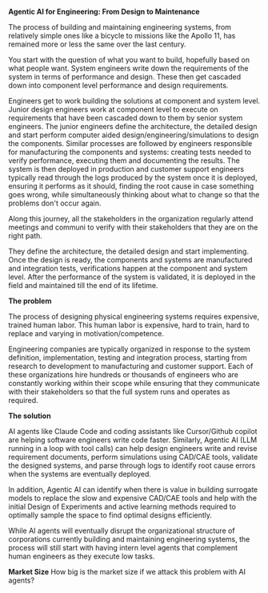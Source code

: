 **Agentic AI for Engineering: From Design to Maintenance**

The process of building and maintaining engineering systems, from relatively simple ones like a bicycle to missions like the Apollo 11, has remained more or less the same over the last century. 

You start with the question of what you want to build, hopefully based on what people want. System engineers write down the requirements of the system in terms of performance and design. These then get cascaded down into component level performance and design requirements. 

Engineers get to work building the solutions at component and system level. Junior design engineers work at component level to execute on requirements that have been cascaded down to them by senior system engineers. The junior engineers define the architecture, the detailed design and start perform computer aided design/engineering/simulations to design the components. Similar processes are followed by engineers responsible for manufacturing the components and systems: creating tests needed to verify performance, executing them and documenting the results. The system is then deployed in production and customer support engineers typically read through the logs produced by the system once it is deployed, ensuring it performs as it should, finding the root cause in case something goes wrong, while simultaneously thinking about what to change so that the problems don't occur again. 

Along this journey, all the stakeholders in the organization regularly attend meetings and communi to verify with their stakeholders that they are on the right path. 

They define the architecture, the detailed design and start implementing. Once the design is ready, the components and systems are manufactured and  integration tests, verifications happen at the component and system level. After the performance of the system is validated, it is deployed in the field and maintained till the end of its lifetime. 

**The problem**

The process of designing physical engineering systems requires expensive, trained human labor. This human labor is expensive, hard to train, hard to replace and varying in motivation/competence. 

Engineering companies are typically organized in response to the system definition, implementation, testing and integration process, starting from research to development to manufacturing and customer support. Each of these organizations hire hundreds or thousands of engineers who are constantly working within their scope while ensuring that they communicate with their stakeholders so that the full system runs and operates as required.

**The solution**

AI agents like Claude Code and coding assistants like Cursor/Github copilot are helping software engineers write code faster. Similarly, Agentic AI (LLM running in a loop with tool calls) can help design engineers write and revise requirement documents, perform simulations using CAD/CAE tools, validate the designed systems, and parse through logs to identify root cause errors when the systems are eventually deployed. 

In addition, Agentic AI can identify when there is value in building surrogate models to replace the slow and expensive CAD/CAE tools and help with the initial Design of Experiments and active learning methods required to optimally sample the space to find optimal designs efficiently. 

While AI agents will eventually disrupt the organizational structure of corporations currently building and maintaining engineering systems, the process will still start with having intern level agents that complement human engineers as they execute low tasks. 

**Market Size**
How big is the market size if we attack this problem with AI agents? 